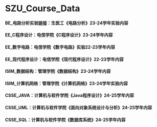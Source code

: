 # SZU_Course_Data

#### BE_电路分析实验[链接](https://github.com/O-utIn/SZU_Course/tree/main)：生医工《电路分析》23-24学年实验内容
#### EE_C程序设计：电信学院《C程序设计》23-24学年内容
#### EE_数字电路：电信学院《数字电路》实验22-23学年内容
#### EE_现代程序设计：电信学院《现代程序设计》22-23学年内容
#### ISIM_数据结构：管理学院《数据结构》23-24学年内容
#### ISIM_计算机网络：管理学院《计算机网络》23-24学年实验内容
#### CSSE_JAVA：计算机与软件学院《Java程序设计》24-25学年内容
#### CSSE_UML：计算机与软件学院《面向对象系统设计与分析》24-25学年内容
#### CSSE_SQL：计算机与软件学院《数据库系统》24-25学年内容
